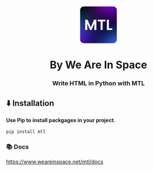 <p style="text-align: center">
  <img src="./logo.png">
</p>
<h1 style="text-align: center">By We Are In Space</h1>
<h3 style="text-align: center">Write HTML in Python with MTL</h3>

## ⬇️ Installation

**Use Pip to install packgages in your project.**

```shell
pip install mtl
```

### 📚 Docs

<a href="ff">https://www.weareinspace.net/mtl/docs</a>